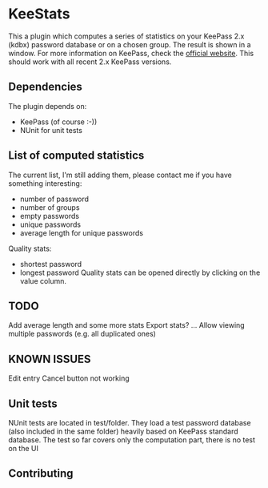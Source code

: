 KeeStats
=============

This a plugin which computes a series of statistics on your KeePass 2.x (kdbx) password database or on a chosen group. The result is shown in a window. For more information on KeePass, check the [official website](http://www.keepass.info/). This should work with all recent 2.x KeePass versions.

Dependencies
-------

The plugin depends on:

* KeePass (of course :-))
* NUnit for unit tests

List of computed statistics
-----------

The current list, I'm still adding them, please contact me if you have something interesting:
* number of password
* number of groups
* empty passwords
* unique passwords
* average length for unique passwords

Quality stats:
* shortest password
* longest password
Quality stats can be opened directly by clicking on the value column.

TODO
------------
Add average length and some more stats
Export stats?
...
Allow viewing multiple passwords (e.g. all duplicated ones)

KNOWN ISSUES
------------
Edit entry Cancel button not working

Unit tests
------------
NUnit tests are located in test/folder. They load a test password database (also included in the same folder) heavily based on KeePass standard database. The test so far covers only the computation part, there is no test on the UI

Contributing
------------

